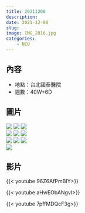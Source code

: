 ```yaml
---
title: 20211208
description: 
date: 2021-12-08
slug: 
image: IMG_2816.jpg
categories:
    - NCU
---
```


## 內容

* 地點：台北國泰醫院
* 週數：40W+6D

## 圖片

![](IMG_2804.jpg)  ![](IMG_2805.jpg)  ![](IMG_2806.jpg)  
![](IMG_2807.jpg)  ![](IMG_2808.jpg)  ![](IMG_2809.jpg)  
![](IMG_2810.jpg)  ![](IMG_2811.jpg)  ![](IMG_2814.jpg)  
![](IMG_2816.jpg)  

## 影片

{{< youtube 96Z6AfPmBIY>}}

{{< youtube aHwEObANgvI>}}

{{< youtube 7pffMDQcF3g>}}
